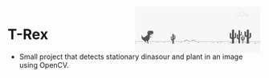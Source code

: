 <img align="right" src="https://github.com/Errrneist/Alchemist/blob/master/ImageRecognition/OpenCV/T-Rex/bg.png" alt="IMG" width="250">

# T-Rex
* Small project that detects stationary dinasour and plant in an image using OpenCV.
